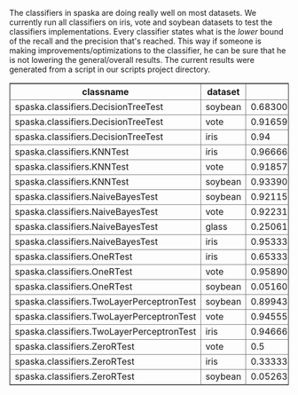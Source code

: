 The classifiers in spaska are doing really well on most datasets. We currently run all classifiers on iris, vote and soybean datasets to test the classifiers implementations.  Every classifier states what is the *lower* bound of the recall and the precision that's reached. This way if someone is making improvements/optimizations to the classifier, he can be sure that he is not lowering the general/overall results. The current results were generated from a script in our scripts project directory.

<table border="1"><thead>
            <th>classname</th><th>dataset</th><th>recall</th><th>precision</th>
            <tr><td>spaska.classifiers.DecisionTreeTest</td><td>soybean</td><td>0.6830034382093879</td><td>0.7032423839061229</td></tr>
<tr><td>spaska.classifiers.DecisionTreeTest</td><td>vote</td><td>0.9165997859818085</td><td>0.8985624706735487</td></tr>
<tr><td>spaska.classifiers.DecisionTreeTest</td><td>iris</td><td>0.94</td><td>0.9409875551987154</td></tr>
<tr><td>spaska.classifiers.KNNTest</td><td>iris</td><td>0.9666666666666667</td><td>0.9667867146858743</td></tr>
<tr><td>spaska.classifiers.KNNTest</td><td>vote</td><td>0.9185727661851257</td><td>0.907136351808483</td></tr>
<tr><td>spaska.classifiers.KNNTest</td><td>soybean</td><td>0.9339053395117468</td><td>0.9605852473578264</td></tr>
<tr><td>spaska.classifiers.NaiveBayesTest</td><td>soybean</td><td>0.9211555035353661</td><td>0.9542788129744653</td></tr>
<tr><td>spaska.classifiers.NaiveBayesTest</td><td>vote</td><td>0.9223180845371857</td><td>0.9120481141514769</td></tr>
<tr><td>spaska.classifiers.NaiveBayesTest</td><td>glass</td><td>0.2506166895070188</td><td>0.225993850993851</td></tr>
<tr><td>spaska.classifiers.NaiveBayesTest</td><td>iris</td><td>0.9533333333333333</td><td>0.9534480458850206</td></tr>
<tr><td>spaska.classifiers.OneRTest</td><td>iris</td><td>0.6533333333333333</td><td>0.6296296296296297</td></tr>
<tr><td>spaska.classifiers.OneRTest</td><td>vote</td><td>0.9589018191546281</td><td>0.9507620549205098</td></tr>
<tr><td>spaska.classifiers.OneRTest</td><td>soybean</td><td>0.051600573339703776</td><td>0.013970516701670453</td></tr>
<tr><td>spaska.classifiers.TwoLayerPerceptronTest</td><td>soybean</td><td>0.8994302322391566</td><td>0.9096192347938703</td></tr>
<tr><td>spaska.classifiers.TwoLayerPerceptronTest</td><td>vote</td><td>0.9455591225254147</td><td>0.9475746853585345</td></tr>
<tr><td>spaska.classifiers.TwoLayerPerceptronTest</td><td>iris</td><td>0.9466666666666667</td><td>0.9466666666666667</td></tr>
<tr><td>spaska.classifiers.ZeroRTest</td><td>vote</td><td>0.5</td><td>0.30689655172413793</td></tr>
<tr><td>spaska.classifiers.ZeroRTest</td><td>iris</td><td>0.3333333333333333</td><td>0.1111111111111111</td></tr>
<tr><td>spaska.classifiers.ZeroRTest</td><td>soybean</td><td>0.05263157894736842</td><td>0.007012406565461971</td></tr>
            </thead></table>
